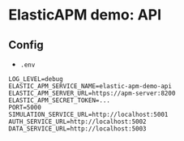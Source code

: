# ElasticAPM demo: API

## Config

- `.env`

```
LOG_LEVEL=debug
ELASTIC_APM_SERVICE_NAME=elastic-apm-demo-api
ELASTIC_APM_SERVER_URL=https://apm-server:8200
ELASTIC_APM_SECRET_TOKEN=...
PORT=5000
SIMULATION_SERVICE_URL=http://localhost:5001
AUTH_SERVICE_URL=http://localhost:5002
DATA_SERVICE_URL=http://localhost:5003
```

